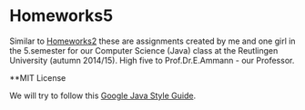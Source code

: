 # Homeworks5 #


Similar to [Homeworks2](https://github.com/Johnmalc/Homeworks2) these are assignments created by me and one girl in the 5.semester for our Computer Science (Java) class at the Reutlingen University (autumn 2014/15). High five to Prof.Dr.E.Ammann - our Professor.

**MIT License

We will try to follow this [Google Java Style Guide](https://google-styleguide.googlecode.com/svn/trunk/javaguide.html).
